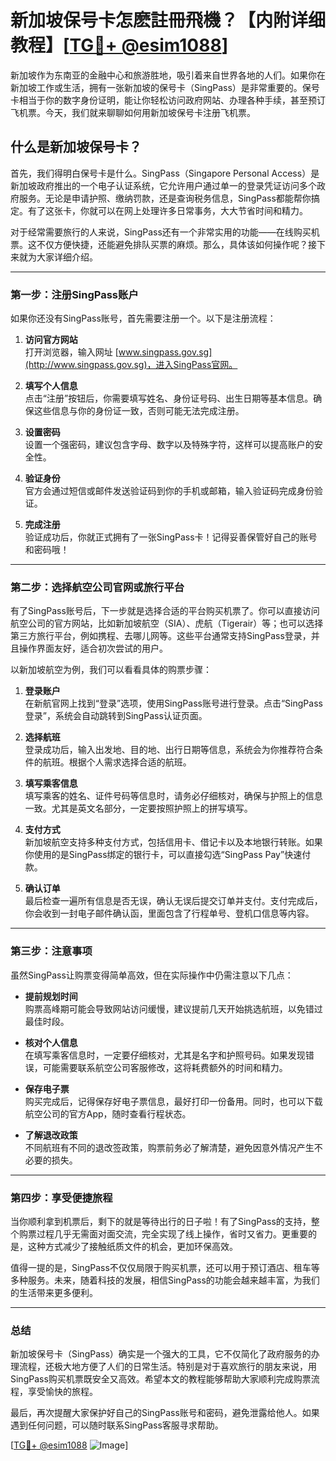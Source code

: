 # 新加坡保号卡怎麽註冊飛機？【内附详细教程】[[TG💪+ @esim1088](https://t.me/s/esim1088)]

新加坡作为东南亚的金融中心和旅游胜地，吸引着来自世界各地的人们。如果你在新加坡工作或生活，拥有一张新加坡的保号卡（SingPass）是非常重要的。保号卡相当于你的数字身份证明，能让你轻松访问政府网站、办理各种手续，甚至预订飞机票。今天，我们就来聊聊如何用新加坡保号卡注册飞机票。

## 什么是新加坡保号卡？

首先，我们得明白保号卡是什么。SingPass（Singapore Personal Access）是新加坡政府推出的一个电子认证系统，它允许用户通过单一的登录凭证访问多个政府服务。无论是申请护照、缴纳罚款，还是查询税务信息，SingPass都能帮你搞定。有了这张卡，你就可以在网上处理许多日常事务，大大节省时间和精力。

对于经常需要旅行的人来说，SingPass还有一个非常实用的功能——在线购买机票。这不仅方便快捷，还能避免排队买票的麻烦。那么，具体该如何操作呢？接下来就为大家详细介绍。

---

### 第一步：注册SingPass账户

如果你还没有SingPass账号，首先需要注册一个。以下是注册流程：

1. **访问官方网站**  
   打开浏览器，输入网址 [www.singpass.gov.sg](http://www.singpass.gov.sg)，进入SingPass官网。

2. **填写个人信息**  
   点击“注册”按钮后，你需要填写姓名、身份证号码、出生日期等基本信息。确保这些信息与你的身份证一致，否则可能无法完成注册。

3. **设置密码**  
   设置一个强密码，建议包含字母、数字以及特殊字符，这样可以提高账户的安全性。

4. **验证身份**  
   官方会通过短信或邮件发送验证码到你的手机或邮箱，输入验证码完成身份验证。

5. **完成注册**  
   验证成功后，你就正式拥有了一张SingPass卡！记得妥善保管好自己的账号和密码哦！

---

### 第二步：选择航空公司官网或旅行平台

有了SingPass账号后，下一步就是选择合适的平台购买机票了。你可以直接访问航空公司的官方网站，比如新加坡航空（SIA）、虎航（Tigerair）等；也可以选择第三方旅行平台，例如携程、去哪儿网等。这些平台通常支持SingPass登录，并且操作界面友好，适合初次尝试的用户。

以新加坡航空为例，我们可以看看具体的购票步骤：

1. **登录账户**  
   在新航官网上找到“登录”选项，使用SingPass账号进行登录。点击“SingPass 登录”，系统会自动跳转到SingPass认证页面。

2. **选择航班**  
   登录成功后，输入出发地、目的地、出行日期等信息，系统会为你推荐符合条件的航班。根据个人需求选择合适的航班。

3. **填写乘客信息**  
   填写乘客的姓名、证件号码等信息时，请务必仔细核对，确保与护照上的信息一致。尤其是英文名部分，一定要按照护照上的拼写填写。

4. **支付方式**  
   新加坡航空支持多种支付方式，包括信用卡、借记卡以及本地银行转账。如果你使用的是SingPass绑定的银行卡，可以直接勾选“SingPass Pay”快速付款。

5. **确认订单**  
   最后检查一遍所有信息是否无误，确认无误后提交订单并支付。支付完成后，你会收到一封电子邮件确认函，里面包含了行程单号、登机口信息等内容。

---

### 第三步：注意事项

虽然SingPass让购票变得简单高效，但在实际操作中仍需注意以下几点：

- **提前规划时间**  
  购票高峰期可能会导致网站访问缓慢，建议提前几天开始挑选航班，以免错过最佳时段。

- **核对个人信息**  
  在填写乘客信息时，一定要仔细核对，尤其是名字和护照号码。如果发现错误，可能需要联系航空公司客服修改，这将耗费额外的时间和精力。

- **保存电子票**  
  购买完成后，记得保存好电子票信息，最好打印一份备用。同时，也可以下载航空公司的官方App，随时查看行程状态。

- **了解退改政策**  
  不同航班有不同的退改签政策，购票前务必了解清楚，避免因意外情况产生不必要的损失。

---

### 第四步：享受便捷旅程

当你顺利拿到机票后，剩下的就是等待出行的日子啦！有了SingPass的支持，整个购票过程几乎无需面对面交流，完全实现了线上操作，省时又省力。更重要的是，这种方式减少了接触纸质文件的机会，更加环保高效。

值得一提的是，SingPass不仅仅局限于购买机票，还可以用于预订酒店、租车等多种服务。未来，随着科技的发展，相信SingPass的功能会越来越丰富，为我们的生活带来更多便利。

---

### 总结

新加坡保号卡（SingPass）确实是一个强大的工具，它不仅简化了政府服务的办理流程，还极大地方便了人们的日常生活。特别是对于喜欢旅行的朋友来说，用SingPass购买机票既安全又高效。希望本文的教程能够帮助大家顺利完成购票流程，享受愉快的旅程。

最后，再次提醒大家保护好自己的SingPass账号和密码，避免泄露给他人。如果遇到任何问题，可以随时联系SingPass客服寻求帮助。

[[TG💪+ @esim1088](https://t.me/s/esim1088) ![Image](https://i.postimg.cc/4NQfJmqS/Snipaste-2025-05-13-00-14-12.png)]